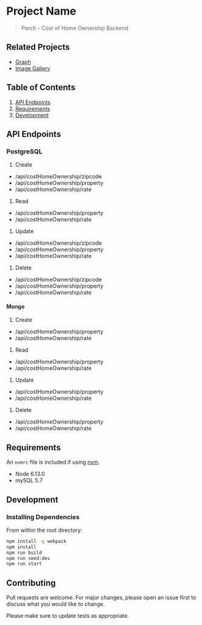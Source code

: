 # Project Name

> Perch - Cost of Home Ownership Backend

## Related Projects

  - [Graph](https://github.com/team-perch/graph)
  - [Image Gallery](https://github.com/team-perch/imageGallery)

## Table of Contents

1. [API Endpoints](#API_Endpoints)
1. [Requirements](#requirements)
1. [Development](#development)

## API Endpoints

### PostgreSQL

1. Create
  - /api/costHomeOwnership/zipcode
  - /api/costHomeOwnership/property
  - /api/costHomeOwnership/rate
1. Read
  - /api/costHomeOwnership/property
  - /api/costHomeOwnership/rate
1. Update
  - /api/costHomeOwnership/zipcode
  - /api/costHomeOwnership/property
  - /api/costHomeOwnership/rate
1. Delete
  - /api/costHomeOwnership/zipcode
  - /api/costHomeOwnership/property
  - /api/costHomeOwnership/rate

#### Mongo

1. Create
  - /api/costHomeOwnership/property
  - /api/costHomeOwnership/rate
1. Read
  - /api/costHomeOwnership/property
  - /api/costHomeOwnership/rate
1. Update
  - /api/costHomeOwnership/property
  - /api/costHomeOwnership/rate
1. Delete
  - /api/costHomeOwnership/property
  - /api/costHomeOwnership/rate

## Requirements

An `nvmrc` file is included if using [nvm](https://github.com/creationix/nvm).

- Node 6.13.0
- mySQL 5.7

## Development

### Installing Dependencies

From within the root directory:

```sh
npm install -g webpack
npm install
npm run build
npm run seed:dev
npm run start
```

## Contributing

Pull requests are welcome. For major changes, please open an issue first to discuss what you would like to change.

Please make sure to update tests as appropriate.